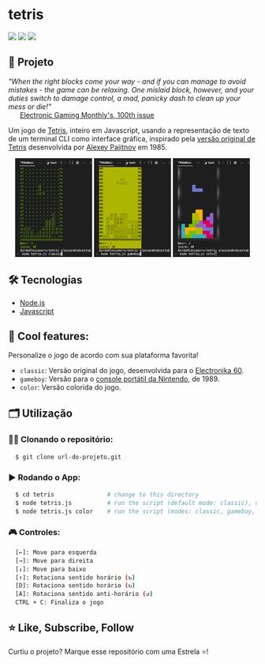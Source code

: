 # tetris
<!--
![](https://sloc.xyz/github/Alessandro1918/tetris)
![](https://sloc.xyz/github/Alessandro1918/tetris?category=code)
![](https://sloc.xyz/github/Alessandro1918/tetris?category=comments)
-->
![](https://tokei.rs/b1/github/Alessandro1918/tetris)
![](https://tokei.rs/b1/github/Alessandro1918/tetris?category=code)
![](https://tokei.rs/b1/github/Alessandro1918/tetris?category=comments)

## 🚀 Projeto

*"When the right blocks come your way - and if you can manage to avoid mistakes - the game can be relaxing. One mislaid block, however, and your duties switch to damage control, a mad, panicky dash to clean up your mess or die!"*</br>
&nbsp; &nbsp; &nbsp;  [Electronic Gaming Monthly's, 100th issue](https://en.m.wikipedia.org/wiki/Electronic_Gaming_Monthly)

Um jogo de [Tetris](https://en.wikipedia.org/wiki/Tetris), inteiro em Javascript, usando a representação de texto de um terminal CLI como interface gráfica, inspirado pela [versão original de Tetris](https://en.wikipedia.org/wiki/Tetris#History) desenvolvida por [Alexey Pajitnov](https://en.wikipedia.org/wiki/Alexey_Pajitnov) em 1985.

<div align="center">
    <img src="github_assets/example_classic.png" alt="example_classic" title="example_classic" width="31%"/>
    <img src="github_assets/example_gameboy.png" alt="example_gameboy" title="example_gameboy" width="31%"/>
    <img src="github_assets/example_color.png" alt="example_color" title="example_color" width="31%"/>
</div>

## 🛠️ Tecnologias
- [Node.js](https://nodejs.org/en/)
- [Javascript](https://developer.mozilla.org/pt-BR/docs/Web/JavaScript)

## 🧊 Cool features:
Personalize o jogo de acordo com sua plataforma favorita!
- <code>classic</code>: Versão original do jogo, desenvolvida para o [Electronika 60](https://en.wikipedia.org/wiki/Electronika_60).
- <code>gameboy</code>: Versão para o [console portátil da Nintendo](https://tetris.wiki/Tetris_(Game_Boy)), de 1989.
- <code>color</code>: Versão colorida do jogo.

## 🗂️ Utilização

### 🐑🐑 Clonando o repositório:

```bash
  $ git clone url-do-projeto.git
```

### ▶️ Rodando o App:

```bash
  $ cd tetris               # change to this directory
  $ node tetris.js          # run the script (default mode: classic), or:
  $ node tetris.js color    # run the script (modes: classic, gameboy, color)
```

### 🎮 Controles:

```bash
  [←]: Move para esquerda
  [→]: Move para direita
  [↓]: Move para baixo
  [↑]: Rotaciona sentido horário (↻)
  [D]: Rotaciona sentido horário (↻)
  [A]: Rotaciona sentido anti-horário (↺)
  CTRL + C: Finaliza o jogo
```

## ⭐ Like, Subscribe, Follow
Curtiu o projeto? Marque esse repositório com uma Estrela ⭐!
